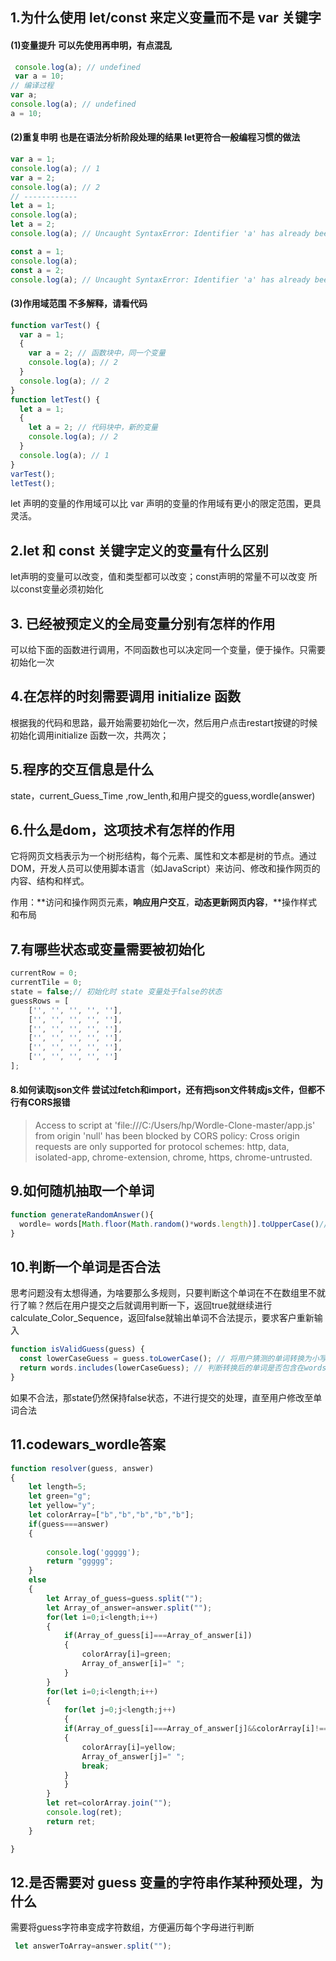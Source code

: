 ## 1.为什么使用 let/const 来定义变量而不是 var 关键字

#### (1)变量提升     可以先使用再申明，有点混乱

```javascript
 console.log(a); // undefined
 var a = 10; 
// 编译过程
var a; 
console.log(a); // undefined
a = 10;
```

#### (2)重复申明  也是在语法分析阶段处理的结果   let更符合一般编程习惯的做法

```javascript
var a = 1;
console.log(a); // 1
var a = 2;
console.log(a); // 2
// ------------
let a = 1;
console.log(a);
let a = 2;
console.log(a); // Uncaught SyntaxError: Identifier 'a' has already been declared

const a = 1;
console.log(a);
const a = 2;
console.log(a); // Uncaught SyntaxError: Identifier 'a' has already been declared
```

#### (3)作用域范围        不多解释，请看代码

```javascript
function varTest() {
  var a = 1;
  {
    var a = 2; // 函数块中，同一个变量
    console.log(a); // 2
  }
  console.log(a); // 2
}
function letTest() {
  let a = 1;
  {
    let a = 2; // 代码块中，新的变量
    console.log(a); // 2
  }
  console.log(a); // 1
}
varTest();
letTest();
```

let 声明的变量的作用域可以比 var 声明的变量的作用域有更小的限定范围，更具灵活。

## 2.let 和 const 关键字定义的变量有什么区别

let声明的变量可以改变，值和类型都可以改变；const声明的常量不可以改变   所以const变量必须初始化

## 3. 已经被预定义的全局变量分别有怎样的作用

可以给下面的函数进行调用，不同函数也可以决定同一个变量，便于操作。只需要初始化一次

## 4.在怎样的时刻需要调用 initialize 函数

根据我的代码和思路，最开始需要初始化一次，然后用户点击restart按键的时候初始化调用initialize 函数一次，共两次；

## 5.程序的交互信息是什么

state，current_Guess_Time ,row_lenth,和用户提交的guess,wordle(answer)

## 6.什么是dom，这项技术有怎样的作用

它将网页文档表示为一个树形结构，每个元素、属性和文本都是树的节点。通过DOM，开发人员可以使用脚本语言（如JavaScript）来访问、修改和操作网页的内容、结构和样式。

作用：**访问和操作网页元素，**响应用户交互**，**动态更新网页内容**，**操作样式和布局

## 7.有哪些状态或变量需要被初始化

```javascript
currentRow = 0;
currentTile = 0;
state = false;// 初始化时 state 变量处于false的状态
guessRows = [
    ['', '', '', '', ''],
    ['', '', '', '', ''],
    ['', '', '', '', ''],
    ['', '', '', '', ''],
    ['', '', '', '', ''],
    ['', '', '', '', '']
];
```

#### 8.如何读取json文件       尝试过fetch和import，还有把json文件转成js文件，但都不行有CORS报错

> Access to script at 'file:///C:/Users/hp/Wordle-Clone-master/app.js' from origin 'null' has been blocked by CORS policy: Cross origin requests are only supported for protocol schemes: http, data, isolated-app, chrome-extension, chrome, https, chrome-untrusted.

## 9.如何随机抽取一个单词

```javascript
function generateRandomAnswer(){
  wordle= words[Math.floor(Math.random()*words.length)].toUpperCase()//全部转换为大写字母
}
```

## 10.判断一个单词是否合法

思考问题没有太想得通，为啥要那么多规则，只要判断这个单词在不在数组里不就行了嘛？然后在用户提交之后就调用判断一下，返回true就继续进行calculate_Color_Sequence，返回false就输出单词不合法提示，要求客户重新输入

```javascript
function isValidGuess(guess) {
  const lowerCaseGuess = guess.toLowerCase(); // 将用户猜测的单词转换为小写
  return words.includes(lowerCaseGuess); // 判断转换后的单词是否包含在words数组中
}
```

如果不合法，那state仍然保持false状态，不进行提交的处理，直至用户修改至单词合法

## 11.codewars_wordle答案

```javascript
function resolver(guess, answer) 
{
    let length=5;
    let green="g";
    let yellow="y";
    let colorArray=["b","b","b","b","b"];
    if(guess===answer)
    {
        
        console.log('ggggg');
        return "ggggg";
    }
    else
    {
        let Array_of_guess=guess.split("");
        let Array_of_answer=answer.split("");   
        for(let i=0;i<length;i++)
        {
            if(Array_of_guess[i]===Array_of_answer[i])
            {
                colorArray[i]=green;
                Array_of_answer[i]=" ";
            }
        }
        for(let i=0;i<length;i++)
        {
            for(let j=0;j<length;j++)
            {
            if(Array_of_guess[i]===Array_of_answer[j]&&colorArray[i]!==green)
            {
                colorArray[i]=yellow;
                Array_of_answer[j]=" ";
                break;
            }
            }
        }
        let ret=colorArray.join("");
        console.log(ret);
        return ret;
    }

}
```

## 12.是否需要对 guess 变量的字符串作某种预处理，为什么

需要将guess字符串变成字符数组，方便遍历每个字母进行判断

```javascript
 let answerToArray=answer.split("");  
```

